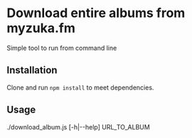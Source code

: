 # Download entire albums from myzuka.fm
Simple tool to run from command line

## Installation
Clone and run `npm install` to meet dependencies.

## Usage
./download_album.js [-h|--help] URL_TO_ALBUM
